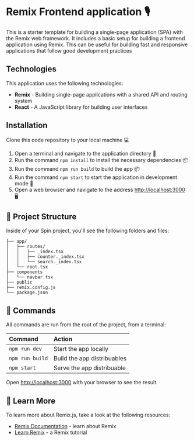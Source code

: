 # Remix Frontend application 🎙

This is a starter template for building a single-page application (SPA) with the Remix web framework. It includes a basic setup for building a frontend application using Remix. This can be useful for building fast and responsive applications that follow good development practices

## Technologies

This application uses the following technologies:

* **Remix** - Building single-page applications with a shared API and routing system
* **React** - A JavaScript library for building user interfaces

## Installation

Clone this code repository to your local machine 💻

1. Open a terminal and navigate to the application directory 📁
2. Run the command ```npm install``` to install the necessary dependencies 📦
3. Run the command ```npm run build``` to build the app 📦
4. Run the command ```npm start``` to start the application in development mode 🚀
5. Open a web browser and navigate to the address <http://localhost:3000> 🖥️

## 🚀 Project Structure

Inside of your Spin project, you'll see the following folders and files:

```raw
├── app/
│   ├── routes/
│   │   ├── _index.tsx
│   │   ├── counter._index.tsx
│   │   └── search._index.tsx
│   └── root.tsx
├── components
│   └── navbar.tsx
├── public
├── remix.config.js
└── package.json
```

## 🧞 Commands

All commands are run from the root of the project, from a terminal:

| Command         | Action                      |
|:----------------|:----------------------------|
| `npm run dev`   | Start the app locally       |
| `npm run build` | Build the app distribuables |
| `npm start`     | Serve the app distribuable  |

Open [http://localhost:3000](http://localhost:3000) with your browser to see the result.

## 🧠 Learn More

To learn more about Remix.js, take a look at the following resources:

* [Remix Documentation](https://remix.run/docs/en/main) - learn about Remix
* [Learn Remix](https://remix.run/docs/en/main/start/tutorial) - a Remix tutorial
